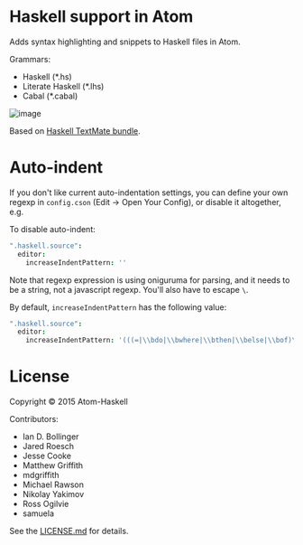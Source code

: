 # Haskell support in Atom

Adds syntax highlighting and snippets to Haskell files in Atom.

Grammars:

* Haskell (\*.hs)
* Literate Haskell (\*.lhs)
* Cabal (\*.cabal)

![image](https://cloud.githubusercontent.com/assets/7275622/8120540/f16d7ee6-10a8-11e5-9b9d-223ff05a54c6.png)

Based on [Haskell TextMate bundle](https://github.com/textmate/haskell.tmbundle).

# Auto-indent

If you don't like current auto-indentation settings, you can define your own regexp in `config.cson` (Edit -> Open Your Config), or disable it altogether, e.g.

To disable auto-indent:

```cson
".haskell.source":
  editor:
    increaseIndentPattern: ''
```

Note that regexp expression is using oniguruma for parsing, and it needs to be a string, not a javascript regexp. You'll also have to escape `\`.

By default, `increaseIndentPattern` has the following value:

```cson
".haskell.source":
  editor:
    increaseIndentPattern: '(((=|\\bdo|\\bwhere|\\bthen|\\belse|\\bof)\\s*)|(\\bif(?!.*\\bthen\\b.*\\belse\\b.*).*))$'
```
# License

Copyright © 2015 Atom-Haskell

Contributors:
* Ian D. Bollinger
* Jared Roesch
* Jesse Cooke
* Matthew Griffith
* mdgriffith
* Michael Rawson
* Nikolay Yakimov
* Ross Ogilvie
* samuela

See the [LICENSE.md][LICENSE] for details.

[LICENSE]: https://github.com/atom-haskell/language-haskell/blob/master/LICENSE.md
